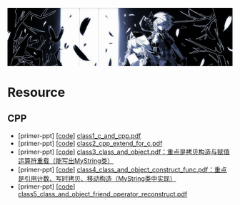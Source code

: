 [![header](../assets/header04.jpg)](https://yuenshome.github.io)

# Resource

## CPP
- [primer-ppt] [[code]](./cpp/primer-ppt/class1_code) [class1_c_and_cpp.pdf](./cpp/primer-ppt/class1_c_and_cpp.pdf)
- [primer-ppt] [[code]](./cpp/primer-ppt/class2_code) [class2_cpp_extend_for_c.pdf](./cpp/primer-ppt/class2_cpp_extend_for_c.pdf)
- [primer-ppt] [[code]](./cpp/primer-ppt/class3_code) [class3_class_and_object.pdf：重点是拷贝构造与赋值运算符重载（能写出MyString类）](./cpp/primer-ppt/class3_class_and_object.pdf)
- [primer-ppt] [[code]](./cpp/primer-ppt/class4_code) [class4_class_and_object_construct_func.pdf：重点是引用计数、写时拷贝、移动构造（MyString类中实现）](./cpp/primer-ppt/class4_class_and_object.pdf)
- [primer-ppt] [[code]](./cpp/primer-ppt/class5_code) [class5_class_and_object_friend_operator_reconstruct.pdf](./cpp/primer-ppt/class5_class_and_object_friend_operator_reconstruct.pdf)
